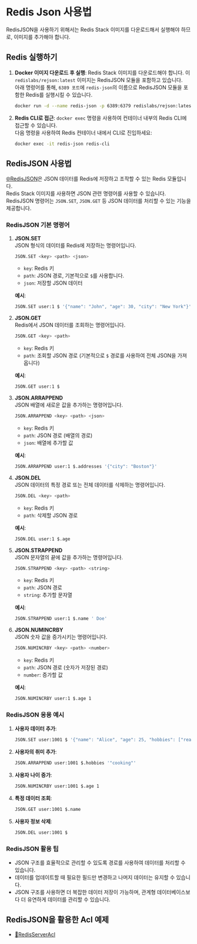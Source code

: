 # Redis Json 사용법

RedisJSON을 사용하기 위해서는 Redis Stack 이미지를 다운로드해서 실행해야 하므로, 이미지를 추가해야 합니다.

## Redis 실행하기
1. **Docker 이미지 다운로드 후 실행**:
   Redis Stack 이미지를 다운로드해야 합니다. 이 `redislabs/rejson:latest` 이미지는 RedisJSON 모듈을 포함하고 있습니다. <br>
   아래 명령어를 통해, `6389 포트`에 `redis-json`의 이름으로 RedisJSON 모듈을 포함한 Redis를 실행시킬 수 있습니다.
   
   ```bash
   docker run -d --name redis-json -p 6389:6379 redislabs/rejson:latest
   ```

2. **Redis CLI로 접근**:
   `docker exec` 명령을 사용하여 컨테이너 내부의 Redis CLI에 접근할 수 있습니다. <br>
   다음 명령을 사용하여 Redis 컨테이너 내에서 CLI로 진입하세요:

    ```bash
    docker exec -it redis-json redis-cli
    ```


## RedisJSON 사용법

[🌐RedisJSON](https://redis.io/docs/latest/develop/data-types/json/)은 JSON 데이터를 Redis에 저장하고 조작할 수 있는 Redis 모듈입니다. <br>
Redis Stack 이미지를 사용하면 JSON 관련 명령어를 사용할 수 있습니다. <br>
RedisJSON 명령어는 `JSON.SET`, `JSON.GET` 등 JSON 데이터를 처리할 수 있는 기능을 제공합니다. <br>

### RedisJSON 기본 명령어

1. **JSON.SET**  
   JSON 형식의 데이터를 Redis에 저장하는 명령어입니다.   
   ```bash
   JSON.SET <key> <path> <json>
   ```
   - `key`: Redis 키
   - `path`: JSON 경로, 기본적으로 `$`를 사용합니다.
   - `json`: 저장할 JSON 데이터
   
   **예시**:
   ```bash
   JSON.SET user:1 $ '{"name": "John", "age": 30, "city": "New York"}'
   ```

2. **JSON.GET**  
   Redis에서 JSON 데이터를 조회하는 명령어입니다.  
   ```bash
   JSON.GET <key> <path>
   ```
   - `key`: Redis 키
   - `path`: 조회할 JSON 경로 (기본적으로 `$` 경로를 사용하여 전체 JSON을 가져옵니다)
   
   **예시**:
   ```bash
   JSON.GET user:1 $
   ```

3. **JSON.ARRAPPEND**  
   JSON 배열에 새로운 값을 추가하는 명령어입니다.  
   ```bash
   JSON.ARRAPPEND <key> <path> <json>
   ```
   - `key`: Redis 키
   - `path`: JSON 경로 (배열의 경로)
   - `json`: 배열에 추가할 값
   
   **예시**:
   ```bash
   JSON.ARRAPPEND user:1 $.addresses '{"city": "Boston"}'
   ```

4. **JSON.DEL**  
   JSON 데이터의 특정 경로 또는 전체 데이터를 삭제하는 명령어입니다.  
   ```bash
   JSON.DEL <key> <path>
   ```
   - `key`: Redis 키
   - `path`: 삭제할 JSON 경로
   
   **예시**:
   ```bash
   JSON.DEL user:1 $.age
   ```

5. **JSON.STRAPPEND**  
   JSON 문자열의 끝에 값을 추가하는 명령어입니다.  
   ```bash
   JSON.STRAPPEND <key> <path> <string>
   ```
   - `key`: Redis 키
   - `path`: JSON 경로
   - `string`: 추가할 문자열
   
   **예시**:
   ```bash
   JSON.STRAPPEND user:1 $.name ' Doe'
   ```

6. **JSON.NUMINCRBY**  
   JSON 숫자 값을 증가시키는 명령어입니다.  
   ```bash
   JSON.NUMINCRBY <key> <path> <number>
   ```
   - `key`: Redis 키
   - `path`: JSON 경로 (숫자가 저장된 경로)
   - `number`: 증가할 값
   
   **예시**:
   ```bash
   JSON.NUMINCRBY user:1 $.age 1
   ```

### RedisJSON 응용 예시

1. **사용자 데이터 추가**:
   ```bash
   JSON.SET user:1001 $ '{"name": "Alice", "age": 25, "hobbies": ["reading", "traveling"]}'
   ```

2. **사용자의 취미 추가**:
   ```bash
   JSON.ARRAPPEND user:1001 $.hobbies '"cooking"'
   ```

3. **사용자 나이 증가**:
   ```bash
   JSON.NUMINCRBY user:1001 $.age 1
   ```

4. **특정 데이터 조회**:
   ```bash
   JSON.GET user:1001 $.name
   ```

5. **사용자 정보 삭제**:
   ```bash
   JSON.DEL user:1001 $
   ```

### RedisJSON 활용 팁

- JSON 구조를 효율적으로 관리할 수 있도록 경로를 사용하여 데이터를 처리할 수 있습니다.
- 데이터를 업데이트할 때 필요한 필드만 변경하고 나머지 데이터는 유지할 수 있습니다.
- JSON 구조를 사용하면 더 복잡한 데이터 저장이 가능하며, 관계형 데이터베이스보다 더 유연하게 데이터를 관리할 수 있습니다.

## RedisJSON을 활용한 Acl 예제
- [📁RedisServerAcl](../RedisServerAcl)

